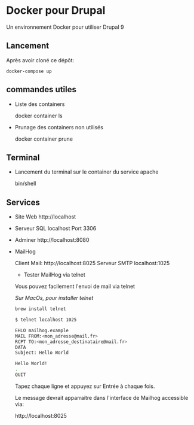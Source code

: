 # Docker pour Drupal

Un environnement Docker pour utiliser Drupal 9

## Lancement

Après avoir cloné ce dépôt:

	docker-compose up

## commandes utiles

* Liste des containers

	docker container ls

* Prunage des containers non utilisés

	docker container prune

## Terminal

* Lancement du terminal sur le container du service apache

	bin/shell

## Services

* Site Web
	http://localhost

* Serveur SQL
	localhost
	Port 3306

* Adminer
	http://localhost:8080

* MailHog

	Client Mail: http://localhost:8025
	Serveur SMTP localhost:1025

	* Tester MailHog via telnet

	Vous pouvez facilement l'envoi de mail via telnet

	*Sur MacOs, pour installer telnet*

	```bash
	brew install telnet
	```

	```bash
	$ telnet localhost 1025

	EHLO mailhog.example
	MAIL FROM:<mon_adresse@mail.fr>
	RCPT TO:<mon_adresse_destinataire@mail.fr>
	DATA
	Subject: Hello World

	Hello World!
	.
	QUIT
	```

	Tapez chaque ligne et appuyez sur Entrée à chaque fois.

	Le message devrait apparraitre dans l'interface de Mailhog accessible via:

	http://localhost:8025
